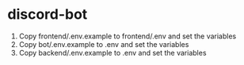 # discord-bot

1. Copy frontend/.env.example to frontend/.env and set the variables
2. Copy bot/.env.example to .env and set the variables
3. Copy backend/.env.example to .env and set the variables
